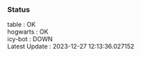 ### Status


table : OK  
hogwarts : OK  
icy-bot : DOWN  
Latest Update : 2023-12-27 12:13:36.027152
